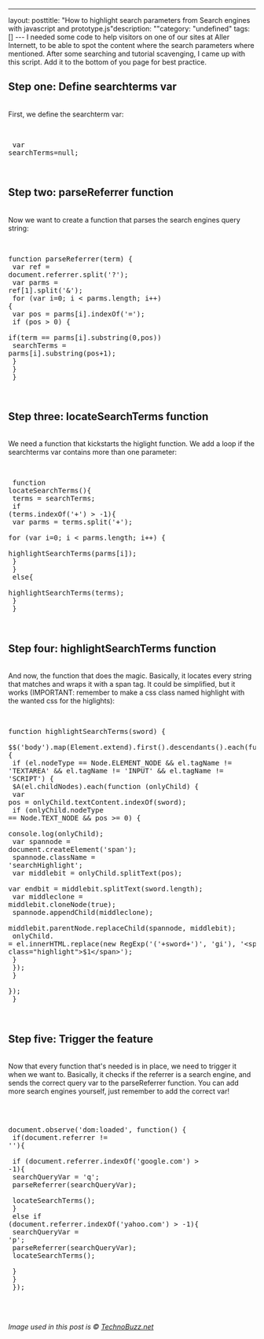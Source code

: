 --- 
layout: posttitle: "How to highlight search parameters from Search engines with javascript and prototype.js"description: ""category: "undefined" tags: [] --- I needed some code to help visitors on one of our sites at Aller Internett, to be able to spot the content where the search parameters where mentioned. After some searching and tutorial scavenging, I came up with this script. Add it to the bottom of you page for best practice.<br/><h2>Step one: Define searchterms var</h2><br/>First, we define the searchterm var:<br/><pre class="brush: javascript"><br/><br/>  var searchTerms=null;<br/></pre><br/><h2>Step two: parseReferrer function</h2><br/>Now we want to create a function that parses the search engines query string:<br/><pre class="brush: javascript">  <br/> function parseReferrer(term) {<br/>   var ref = document.referrer.split('?');<br/>    var parms = ref[1].split('&');<br/>   for (var i=0; i &lt; parms.length; i++) {<br/>      var pos = parms[i].indexOf('=');<br/>     if (pos > 0) {<br/>       if(term == parms[i].substring(0,pos))<br/>          searchTerms  = parms[i].substring(pos+1);<br/>      }<br/>    }<br/>  } <br/></pre><br/><h2>Step three: locateSearchTerms function</h2><br/>We need a function that kickstarts the higlight function. We add a loop if the searchterms var contains more than one parameter:<br/><pre class="brush: javascript"><br/><br/>  function locateSearchTerms(){<br/>    terms = searchTerms;<br/>   if (terms.indexOf('+') > -1){<br/>      var parms = terms.split('+'); <br/>     for (var i=0; i &lt; parms.length; i++) {<br/>        highlightSearchTerms(parms[i]);<br/>      }   <br/>   }<br/>    else{<br/>        highlightSearchTerms(terms);      <br/>   }<br/>  }<br/></pre><br/><h2>Step four: highlightSearchTerms function</h2><br/>And now, the function that does the magic. Basically, it locates every string that matches and wraps it with a span tag. It could be simplified, but it works (IMPORTANT: remember to make a css class named highlight with the wanted css for the higlights):<br/><pre class="brush: javascript"><br/>  function highlightSearchTerms(sword) {<br/>   $$('body').map(Element.extend).first().descendants().each(function (el) {<br/>      if (el.nodeType == Node.ELEMENT_NODE && el.tagName != 'TEXTAREA' && el.tagName != 'INPUT' && el.tagName != 'SCRIPT') {<br/>       $A(el.childNodes).each(function (onlyChild) {<br/>                var pos = onlyChild.textContent.indexOf(sword);<br/>                if (onlyChild.nodeType == Node.TEXT_NODE && pos >= 0) {<br/>                    console.log(onlyChild);<br/>                    var spannode = document.createElement('span');<br/>                   spannode.className = 'searchHighlight';<br/>                    var middlebit = onlyChild.splitText(pos);<br/>                    var endbit = middlebit.splitText(sword.length);<br/>                    var middleclone = middlebit.cloneNode(true);<br/>                   spannode.appendChild(middleclone);<br/>                   middlebit.parentNode.replaceChild(spannode, middlebit);<br/>              onlyChild. = el.innerHTML.replace(new RegExp('('+sword+')', 'gi'), '&lt;span class="highlight">$1&lt;/span>');<br/>               }<br/>        });<br/>      }<br/>    });<br/>  }<br/></pre><br/><h2>Step five: Trigger the feature</h2><br/>Now that every function that's needed is in place, we need to trigger it when we want to. Basically, it checks if the referrer is a search engine, and sends the correct query var to the parseReferrer function. You can add more search engines yourself, just remember to add the correct var!<br/><pre class="brush: javascript"><br/><br/> document.observe('dom:loaded', function() {<br/>    if(document.referrer != ''){<br/><br/>      if (document.referrer.indexOf('google.com') > -1){<br/>       searchQueryVar = 'q';<br/>        parseReferrer(searchQueryVar);      <br/>       locateSearchTerms();            <br/>     }     <br/>     else if (document.referrer.indexOf('yahoo.com') > -1){<br/>       searchQueryVar = 'p';<br/>        parseReferrer(searchQueryVar);      <br/>       locateSearchTerms();      <br/>     }<br/>    }<br/>  });<br/><br/></pre><br/><br/><em>Image used in this post is &copy; <a href="http://www.technobuzz.net/" rel="nofollow">TechnoBuzz.net</a></em>